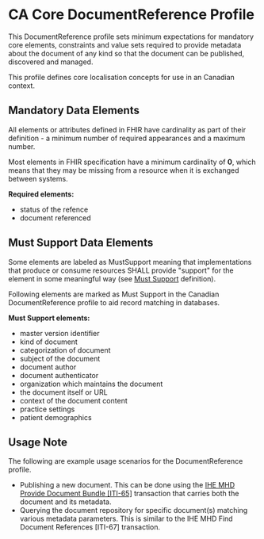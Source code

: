 # CA Core DocumentReference Profile
This DocumentReference profile sets minimum expectations for mandatory core elements, constraints and value sets required to provide metadata about the document of any kind so that the document can be published, discovered and managed.

This profile defines core localisation concepts for use in an Canadian context.

## Mandatory Data Elements
All elements or attributes defined in FHIR have cardinality as part of their definition - a minimum number of required appearances and a maximum number.

Most elements in FHIR specification have a minimum cardinality of **0**, which means that they may be missing from a resource when it is exchanged between systems.

**Required elements:**
* status of the refence
* document referenced

## Must Support Data Elements
Some elements are labeled as MustSupport meaning that implementations that produce or consume resources SHALL provide "support" for the element in some meaningful way (see [Must Support](https://build.fhir.org/ig/scratch-fhir-profiles/CA-Core/general-guidance.html#must-support) definition).

Following elements are marked as Must Support in the Canadian DocumentReference profile to aid record matching in databases.

**Must Support elements:**
* master version identifier
* kind of document
* categorization of document
* subject of the document
* document author
* document authenticator
* organization which maintains the document
* the document itself or URL
* context of the document content
* practice settings
* patient demographics

## Usage Note

The following are example usage scenarios for the DocumentReference profile.

* Publishing a new document. This can be done using the [IHE MHD Provide Document Bundle [ITI-65]](https://wiki.ihe.net/index.php/Mobile_access_to_Health_Documents_(MHD)) transaction that carries both the document and its metadata.
* Querying the document repository for specific document(s) matching various metadata parameters. This is similar to the IHE MHD Find Document References [ITI-67] transaction.
